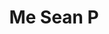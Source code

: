 ---
pid: PT30
title: Me Sean P
location_transcription: 
zipcode: '19137'
outside_phl: 
neighborhood: Bridesburg
age: '7'
age_range: 6-13
instagram: 
image_file_name: PT_30.jpg
proposal_transcription: 
topic: Figure,Youth
topic_summary: 0, 0
type: Other No Form
keywords_other: 
credit: Sean
image_labels: A smiling boy wearing a backward baseball cap.
twitter: 
facebook: 
permalink: "/monuments/pt30/"
layout: item-page
---